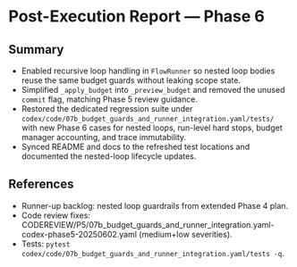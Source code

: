 # Post-Execution Report — Phase 6

## Summary
- Enabled recursive loop handling in `FlowRunner` so nested loop bodies reuse the same budget guards without leaking scope state.
- Simplified `_apply_budget` into `_preview_budget` and removed the unused `commit` flag, matching Phase 5 review guidance.
- Restored the dedicated regression suite under `codex/code/07b_budget_guards_and_runner_integration.yaml/tests/` with new Phase 6 cases for nested loops, run-level hard stops, budget manager accounting, and trace immutability.
- Synced README and docs to the refreshed test locations and documented the nested-loop lifecycle updates.

## References
- Runner-up backlog: nested loop guardrails from extended Phase 4 plan.
- Code review fixes: CODEREVIEW/P5/07b_budget_guards_and_runner_integration.yaml-codex-phase5-20250602.yaml (medium+low severities).
- Tests: `pytest codex/code/07b_budget_guards_and_runner_integration.yaml/tests -q`.
